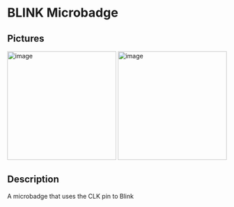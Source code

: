 # BLINK Microbadge
## Pictures
<img height="250" alt="image" src="https://github.com/user-attachments/assets/12d59e7b-46af-47ff-8819-97baa679d651" />
<img height="250" alt="image" src="https://github.com/user-attachments/assets/a553842b-d65e-4df2-b586-5397a5e3b5c9" />



## Description
A microbadge that uses the CLK pin to Blink
